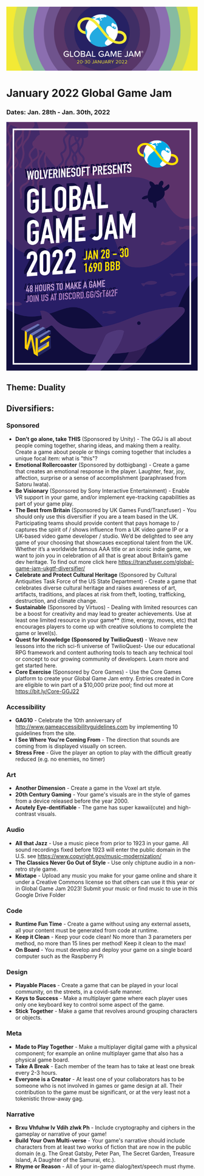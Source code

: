 ![](imgs/ggj22_twitter_header_1500x500px.jpg)

# January 2022 Global Game Jam
### Dates: Jan. 28th - Jan. 30th, 2022

![](imgs/WSoft_GGJ_2022.png)

## Theme: **Duality**

## Diversifiers:
### Sponsored
- **Don’t go alone, take THIS** (Sponsored by Unity) - The GGJ is all about people coming together, sharing ideas, and making them a reality. Create a game about people or things coming together that includes a unique focal item: what is "this"?
- **Emotional Rollercoaster** (Sponsored by dotbigbang) - Create a game that creates an emotional response in the player. Laughter, fear, joy, affection, surprise or a sense of accomplishment (paraphrased from Satoru Iwata).
- **Be Visionary** (Sponsored by Sony Interactive Entertainment) - Enable VR support in your game, and/or implement eye-tracking capabilities as part of your game play.
- **The Best from Britain** (Sponsored by UK Games Fund/Tranzfuser) - You should only use this diversifier if you are a team based in the UK. Participating teams should provide content that pays homage to / captures the spirit of / shows influence from a UK video game IP or a UK-based video game developer / studio. We’d be delighted to see any game of your choosing that showcases exceptional talent from the UK. Whether it’s a worldwide famous AAA title or an iconic indie game, we want to join you in celebration of all that is great  about Britain’s game dev heritage. To find out more click here https://tranzfuser.com/global-game-jam-ukgtf-diversifier/ 
- **Celebrate and Protect Cultural Heritage** (Sponsored by Cultural Antiquities Task Force of the US State Department) - Create a game that celebrates diverse cultural heritage and raises awareness of art, artifacts, traditions, and places at risk from theft, looting, trafficking, destruction, and climate change.
- **Sustainable** (Sponsored by Virtuos) - Dealing with limited resources can be a boost for creativity and may lead to greater achievements. Use at least one limited resource in your game** (time, energy, moves, etc) that encourages players to come up with creative solutions to complete the game or level(s).
- **Quest for Knowledge (Sponsored by TwilioQuest)** - Weave new lessons into the rich sci-fi universe of TwilioQuest- Use our educational RPG framework and content authoring tools to teach any technical tool or concept to our growing community of developers. Learn more and get started here.
- **Core Exercise** (Sponsored by Core Games) - Use the Core Games platform to create your Global Game Jam entry. Entries created in Core are eligible to win part of a $10,000 prize pool; find out more at https://bit.ly/Core-GGJ22  

### Accessibility
- **GAG10** - Celebrate the 10th anniversary of http://www.gameaccessibilityguidelines.com by implementing 10 guidelines from the site.
- **I See Where You're Coming From** - The direction that sounds are coming from is displayed visually on screen.
- **Stress Free** - Give the player an option to play with the difficult greatly reduced (e.g. no enemies, no timer)

### Art
- **Another Dimension** - Create a game in the Voxel art style.
- **20th Century Gaming** - Your game's visuals are in the style of games from a device released before the year 2000.
- **Acutely Eye-dentifiable** - The game has super kawaii(cute) and high-contrast visuals.

### Audio
- **All that Jazz** - Use a music piece from prior to 1923 in your game. All sound recordings fixed before 1923 will enter the public domain in the U.S. see https://www.copyright.gov/music-modernization/ 
- **The Classics Never Go Out of Style** - Use only chiptune audio in a non-retro style game.
- **Mixtape** - Upload any music you make for your game online and share it under a Creative Commons license so that others can use it this year or in Global Game Jam 2023! Submit your music or find music to use in this Google Drive Folder

### Code
- **Runtime Fun Time** - Create a game without using any external assets, all your content must be generated from code at runtime.
- **Keep it Clean** - Keep your code clean! No more than 3 parameters per method, no more than 15 lines per method! Keep it clean to the max!
- **On Board** - You must develop and deploy your game on a single board computer such as the Raspberry Pi

### Design
- **Playable Places** - Create a game that can be played in your local community, on the streets, in a covid-safe manner.
- **Keys to Success** - Make a multiplayer game where each player uses only one keyboard key to control some aspect of the game.
- **Stick Together** - Make a game that revolves around grouping characters or objects.

### Meta
- **Made to Play Together** - Make a multiplayer digital game with a physical component; for example an online multiplayer game that also has a physical game board.
- **Take A Break** - Each member of the team has to take at least one break every 2-3 hours.
- **Everyone is a Creator** - At least one of your collaborators has to be someone who is not involved in games or game design at all. Their contribution to the game must be significant, or at the very least not a tokenistic throw-away gag.

### Narrative
- **Brxu Vhfuhw lv Vdih zlwk Ph** - Include cryptography and ciphers in the gameplay or narrative of your game!
- **Build Your Own Multi-verse** - Your game's narrative should include characters from at least two works of fiction that are now in the public domain (e.g. The Great Gatsby, Peter Pan, The Secret Garden, Treasure Island, A Daughter of the Samurai, etc.).
- **Rhyme or Reason** - All of your in-game dialog/text/speech must rhyme.
